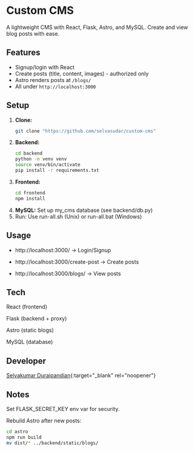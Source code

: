 # Custom CMS
A lightweight CMS with React, Flask, Astro, and MySQL. Create and view blog posts with ease.

## Features
- Signup/login with React  
- Create posts (title, content, images) - authorized only  
- Astro renders posts at `/blogs/`  
- All under `http://localhost:3000`  

## Setup
1. **Clone:**  
   ```bash
   git clone "https://github.com/selvasudar/custom-cms"
2. **Backend:**
    ```bash
    cd backend  
    python -m venv venv  
    source venv/bin/activate  
    pip install -r requirements.txt
3. **Frontend:**
     ```bash
     cd frontend  
     npm install
4. **MySQL:**
    Set up my_cms database (see backend/db.py)
5. Run:
   Use run-all.sh (Unix) or run-all.bat (Windows)

## Usage
   -    http://localhost:3000/ → Login/Signup

   -    http://localhost:3000/create-post → Create posts
 
   -    http://localhost:3000/blogs/ → View posts

## Tech
   React (frontend)
   
   Flask (backend + proxy)
   
   Astro (static blogs)
   
   MySQL (database)

## Developer
   [Selvakumar Duraipandian](https://linkedin.com/in/selvakumarduraipandian){:target="_blank" rel="noopener"}
   
## Notes
   Set FLASK_SECRET_KEY env var for security.

   Rebuild Astro after new posts:

   ```bash
   cd astro  
   npm run build  
   mv dist/* ../backend/static/blogs/

